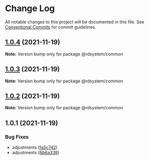 # Change Log

All notable changes to this project will be documented in this file.
See [Conventional Commits](https://conventionalcommits.org) for commit guidelines.

## [1.0.4](https://github.com/diegoavieira/rdsystem/compare/v1.0.3...v1.0.4) (2021-11-19)

**Note:** Version bump only for package @rdsystem/common





## [1.0.3](https://github.com/diegoavieira/rdsystem/compare/v1.0.2...v1.0.3) (2021-11-19)

**Note:** Version bump only for package @rdsystem/common





## [1.0.2](https://github.com/diegoavieira/rdsystem/compare/v1.0.1...v1.0.2) (2021-11-19)

**Note:** Version bump only for package @rdsystem/common





## 1.0.1 (2021-11-19)


### Bug Fixes

* adjustments ([fa5c742](https://github.com/diegoavieira/rdsystem/commit/fa5c742d5969e53d3fd7e5e15a603fa6869a23df))
* adjustments ([6b6a338](https://github.com/diegoavieira/rdsystem/commit/6b6a338b7d5df471bdbb689cefe174e66a5900be))
